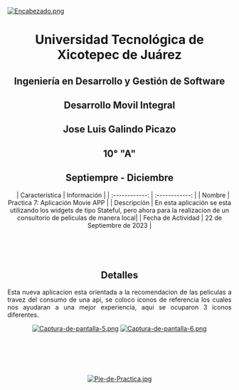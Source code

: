 
[![Encabezado.png](https://i.postimg.cc/PJKtvHNC/Encabezado.png)](https://postimg.cc/K3kXCdPb)

<div align="center">
  
# Universidad Tecnológica de Xicotepec de Juárez

## Ingeniería en Desarrollo y Gestión de Software

## Desarrollo Movil Integral

## Jose Luis Galindo Picazo
 
## 10° "A"

## Septiempre - Diciembre


&nbsp;
&nbsp;
|  Característica |  Información |
| :------------: | :------------: |
| Nombre  |  Practica 7: Aplicación Movie APP |
| Descripción  |  En esta aplicación se esta utilizando los widgets de tipo Stateful, pero ahora para la realizacion de un consultorio de peliculas de manera local|
|  Fecha de Actividad  |  22 de Septiembre de 2023  |

&nbsp;
&nbsp;

&nbsp;
&nbsp;

## Detalles
<p align="justify">
  Esta nueva aplicacion esta orientada a la recomendacion de las peliculas a travez del consumo de una api, se coloco iconos de referencia los cuales nos ayudaran a una mejor experiencia, aqui se ocuparon 3 iconos diferentes.
</p>

[![Captura-de-pantalla-5.png](https://i.postimg.cc/mkfCfqHB/Captura-de-pantalla-5.png)](https://postimg.cc/HczVb6zh)
[![Captura-de-pantalla-6.png](https://i.postimg.cc/cHYtmm5j/Captura-de-pantalla-6.png)](https://postimg.cc/7GHLPg4M)

<br>
<br>
<br>
<br>

[![Pie-de-Practica.jpg](https://i.postimg.cc/MKKZ2nrV/Pie-de-Practica.jpg)](https://postimg.cc/WtCc01V1)
